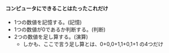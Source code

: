#### コンピュータにできることはたったこれだけ
- 1つの数値を記憶する。(記憶)
- 1つの数値が0であるか判断する。(判断)
- 2つの数値を足し算する。(演算)
  - しかも、ここで言う足し算とは、0+0,0+1,1+0,1+1 の4つだけ

